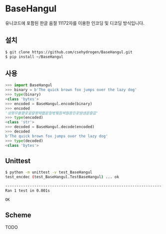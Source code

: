 # BaseHangul

유니코드에 포함된 한글 음절 11172자를 이용한 인코딩 및 디코딩 방식입니다.

## 설치

```bash
$ git clone https://github.com/csehydrogen/BaseHangul.git
$ pip install ~/BaseHangul
```

## 사용

```python
>>> import BaseHangul
>>> binary = b'The quick brown fox jumps over the lazy dog'
>>> type(binary)
<class 'bytes'>
>>> encoded = BaseHangul.encode(binary)
>>> encoded
'샼켖무쑡얱끛귚럎뫙뙈뫲끝헎벿뮄믬쇅뭠쾀칀끚뱜섐끝촬깞'
>>> type(encoded)
<class 'str'>
>>> decoded = BaseHangul.decode(encoded)
>>> decoded
b'The quick brown fox jumps over the lazy dog'
>>> type(decoded)
<class 'bytes'>
```

## Unittest

```bash
$ python -m unittest -v test_BaseHangul
test_encdec (test_BaseHangul.TestBaseHangul) ... ok

----------------------------------------------------------------------
Ran 1 test in 0.001s

OK
```

## Scheme

TODO
